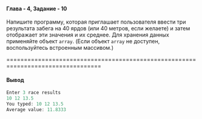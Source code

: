 #### Глава - 4, Задание - 10 ####

Напишите программу, которая приглашает пользователя ввести три
результата забега на 40 ярдов (или 40 метров, если желаете) и затем отображает эти
значения и их среднее. Для хранения данных применяйте объект ```array```. (Если
объект ```array``` не доступен, воспользуйтесь встроенным массивом.)

=================================================================================
#### Вывод ####
```objectivec
Enter 3 race results
10 12 13.5
You typed: 10 12 13.5
Average value: 11.8333
```
